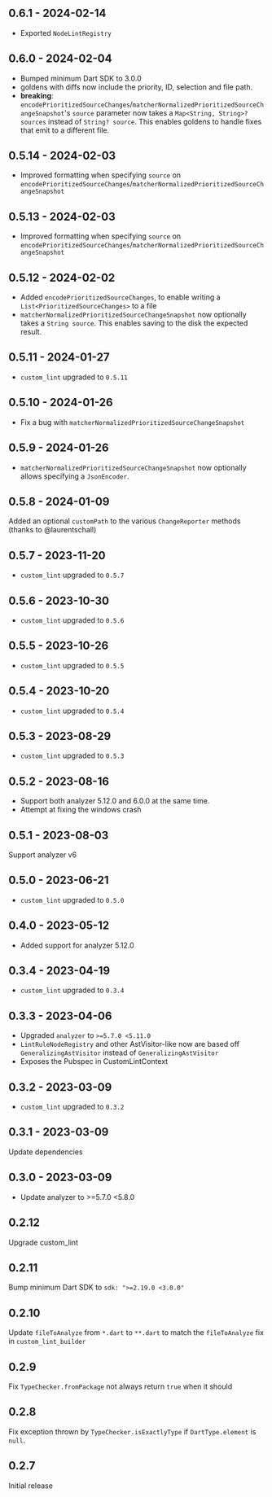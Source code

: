 ## 0.6.1 - 2024-02-14

- Exported `NodeLintRegistry`

## 0.6.0 - 2024-02-04

- Bumped minimum Dart SDK to 3.0.0
- goldens with diffs now include the priority, ID, selection and file path.
- **breaking**: `encodePrioritizedSourceChanges`/`matcherNormalizedPrioritizedSourceChangeSnapshot`'s `source`
  parameter now takes a `Map<String, String>? sources` instead of `String? source`.
  This enables goldens to handle fixes that emit to a different file.

## 0.5.14 - 2024-02-03

- Improved formatting when specifying `source` on `encodePrioritizedSourceChanges`/`matcherNormalizedPrioritizedSourceChangeSnapshot`

## 0.5.13 - 2024-02-03

- Improved formatting when specifying `source` on `encodePrioritizedSourceChanges`/`matcherNormalizedPrioritizedSourceChangeSnapshot`

## 0.5.12 - 2024-02-02

- Added `encodePrioritizedSourceChanges`, to enable writing a `List<PrioritizedSourceChanges>` to a file
- `matcherNormalizedPrioritizedSourceChangeSnapshot` now optionally
  takes a `String source`. This enables saving to the disk the expected
  result.

## 0.5.11 - 2024-01-27

- `custom_lint` upgraded to `0.5.11`

## 0.5.10 - 2024-01-26

- Fix a bug with `matcherNormalizedPrioritizedSourceChangeSnapshot`

## 0.5.9 - 2024-01-26

- `matcherNormalizedPrioritizedSourceChangeSnapshot` now optionally allows specifying a `JsonEncoder`.

## 0.5.8 - 2024-01-09

Added an optional `customPath` to the various `ChangeReporter` methods (thanks to @laurentschall)

## 0.5.7 - 2023-11-20

- `custom_lint` upgraded to `0.5.7`

## 0.5.6 - 2023-10-30

- `custom_lint` upgraded to `0.5.6`

## 0.5.5 - 2023-10-26

- `custom_lint` upgraded to `0.5.5`

## 0.5.4 - 2023-10-20

- `custom_lint` upgraded to `0.5.4`

## 0.5.3 - 2023-08-29

- `custom_lint` upgraded to `0.5.3`

## 0.5.2 - 2023-08-16

- Support both analyzer 5.12.0 and 6.0.0 at the same time.
- Attempt at fixing the windows crash

## 0.5.1 - 2023-08-03

Support analyzer v6

## 0.5.0 - 2023-06-21

- `custom_lint` upgraded to `0.5.0`

## 0.4.0 - 2023-05-12

- Added support for analyzer 5.12.0

## 0.3.4 - 2023-04-19

- `custom_lint` upgraded to `0.3.4`

## 0.3.3 - 2023-04-06

- Upgraded `analyzer` to `>=5.7.0 <5.11.0`
- `LintRuleNodeRegistry` and other AstVisitor-like now are based off `GeneralizingAstVisitor` instead of `GeneralizingAstVisitor`
- Exposes the Pubspec in CustomLintContext

## 0.3.2 - 2023-03-09

- `custom_lint` upgraded to `0.3.2`

## 0.3.1 - 2023-03-09

Update dependencies

## 0.3.0 - 2023-03-09

- Update analyzer to >=5.7.0 <5.8.0

## 0.2.12

Upgrade custom_lint

## 0.2.11

Bump minimum Dart SDK to `sdk: ">=2.19.0 <3.0.0"`

## 0.2.10

Update `fileToAnalyze` from `*.dart` to `**.dart` to match the `fileToAnalyze` fix in `custom_lint_builder`

## 0.2.9

Fix `TypeChecker.fromPackage` not always return `true` when it should

## 0.2.8

Fix exception thrown by `TypeChecker.isExactlyType` if `DartType.element` is `null`.

## 0.2.7

Initial release
